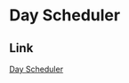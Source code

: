 <h1> Day Scheduler </h1>

## Link

<a href="https://mbenson025.github.io/day-scheduler/">Day Scheduler</a>
